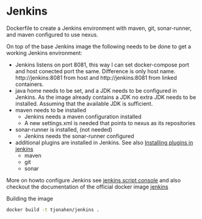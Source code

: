 Jenkins
===
Dockerfile to create a Jenkins environment with maven, git, sonar-runner, and maven configured to use nexus.

On top of the base Jenkins image the following needs to be done to get a working Jenkins environment:
- Jenkins listens on port 8081, this way I can set docker-compose port and host conected port the same. Difference is only host name. http://jenkins:8081 from host and http://jenkins:8081 from linked containers.
- java home needs to be set, and a JDK needs to be configured in Jenkins. As the image already contains a JDK no extra JDK needs to be installed. Assuming that the available JDK is sufficient.
- maven needs to be installed
  - Jenkins needs a maven configuration installed
  - A new settings.xml is needed that points to nexus as its repositories
- sonar-runner is installed, (not needed)
  - Jenkins needs the sonar-runner configured
- additional plugins are installed in Jenkins. See also [Installing plugins in jenkins](https://wiki.jenkins-ci.org/display/JENKINS/Plugins)
  - maven
  - git
  - sonar

More on howto configure Jenkins see [jenkins script console](https://wiki.jenkins-ci.org/display/JENKINS/Jenkins+Script+Console) and also checkout the documentation of the official docker image [jenkins](https://hub.docker.com/_/jenkins/)

Building the image
```bash
docker build -t tjonahen/jenkins .
```
